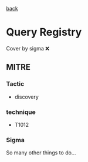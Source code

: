 [back](../index.md)
# Query Registry
Cover by sigma :x: 

## MITRE
### Tactic
  - discovery

### technique
  - T1012

### Sigma

 So many other things to do...